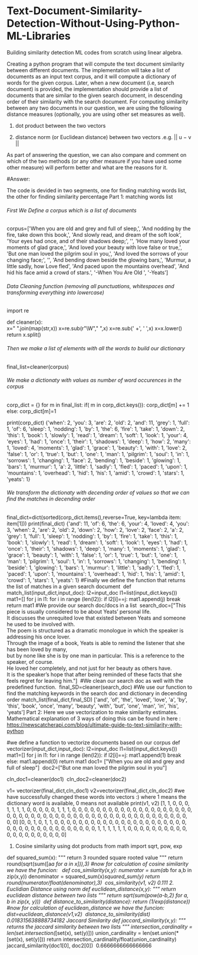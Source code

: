 # Text-Document-Similarity-Detection-Without-Using-Python-ML-Libraries
Building similarity detection ML codes from scratch using linear algebra.


Creating a python program that will compute the text document similarity between different documents. The implementation will take a list of documents as an input text corpus, and it will compute a dictionary of words for the given corpus. Later, when a new document (i.e, search document) is provided, the implementation should provide a list of documents that are similar to the given search document, in descending order of their similarity with the search document. For computing similarity between any two documents in our question, we are using the following distance measures (optionally, you are using  other set measures as well).

1. dot product between the two vectors

2. distance norm (or Euclidean distance) between two vectors .e.g. || u − v ||

As part of answering the question, we can also compare and comment on which of the two methods (or any other measure if you have used some other measure) will perform better and what are the reasons for it.


#Answer:

The code is devided in two segments, one for finding matching words list, the other for finding similarity percentage
Part 1: matching words list
###### First We Define a corpus which is a list of documents
corpus=['When you are old and grey and full of sleep,',
'And nodding by the fire, take down this book,',
'And slowly read, and dream of the soft look',
'Your eyes had once, and of their shadows deep;',
'',
'How many loved your moments of glad grace,',
'And loved your beauty with love false or true,',
'But one man loved the pilgrim soul in you,',
'And loved the sorrows of your changing face;',
'',
'And bending down beside the glowing bars,',
'Murmur, a little sadly, how Love fled',
'And paced upon the mountains overhead',
'And hid his face amid a crowd of stars.',
'-When You Are Old ',
'-Yeats']
###### Data Cleaning function (removing all punctuations, whitespaces and transforming everything into lowercase)
import re
    
def cleaner(x):   
    x=" ".join(map(str,x))
    x=re.sub(r"\W"," ",x) 
    x=re.sub(' +', ' ',x) 
    x=x.lower()
    return x.split()
###### Then we make a list of elements with all the words to build our dictionary
final_list=cleaner(corpus)
​
###### We make a dictionaty with values as number of word occurences in the corpus  
corp_dict = {}
for m in final_list:
    if( m in corp_dict.keys()):
        corp_dict[m] += 1
    else:
        corp_dict[m]=1
        
print(corp_dict)
{'when': 2, 'you': 3, 'are': 2, 'old': 2, 'and': 11, 'grey': 1, 'full': 1, 'of': 6, 'sleep': 1, 'nodding': 1, 'by': 1, 'the': 6, 'fire': 1, 'take': 1, 'down': 2, 'this': 1, 'book': 1, 'slowly': 1, 'read': 1, 'dream': 1, 'soft': 1, 'look': 1, 'your': 4, 'eyes': 1, 'had': 1, 'once': 1, 'their': 1, 'shadows': 1, 'deep': 1, 'how': 2, 'many': 1, 'loved': 4, 'moments': 1, 'glad': 1, 'grace': 1, 'beauty': 1, 'with': 1, 'love': 2, 'false': 1, 'or': 1, 'true': 1, 'but': 1, 'one': 1, 'man': 1, 'pilgrim': 1, 'soul': 1, 'in': 1, 'sorrows': 1, 'changing': 1, 'face': 2, 'bending': 1, 'beside': 1, 'glowing': 1, 'bars': 1, 'murmur': 1, 'a': 2, 'little': 1, 'sadly': 1, 'fled': 1, 'paced': 1, 'upon': 1, 'mountains': 1, 'overhead': 1, 'hid': 1, 'his': 1, 'amid': 1, 'crowd': 1, 'stars': 1, 'yeats': 1}
###### We transform the dictionaty with decending order of values so that we can find the matches in decending order 
final_dict=dict(sorted(corp_dict.items(),reverse=True, key=lambda item: item[1]))
print(final_dict)
{'and': 11, 'of': 6, 'the': 6, 'your': 4, 'loved': 4, 'you': 3, 'when': 2, 'are': 2, 'old': 2, 'down': 2, 'how': 2, 'love': 2, 'face': 2, 'a': 2, 'grey': 1, 'full': 1, 'sleep': 1, 'nodding': 1, 'by': 1, 'fire': 1, 'take': 1, 'this': 1, 'book': 1, 'slowly': 1, 'read': 1, 'dream': 1, 'soft': 1, 'look': 1, 'eyes': 1, 'had': 1, 'once': 1, 'their': 1, 'shadows': 1, 'deep': 1, 'many': 1, 'moments': 1, 'glad': 1, 'grace': 1, 'beauty': 1, 'with': 1, 'false': 1, 'or': 1, 'true': 1, 'but': 1, 'one': 1, 'man': 1, 'pilgrim': 1, 'soul': 1, 'in': 1, 'sorrows': 1, 'changing': 1, 'bending': 1, 'beside': 1, 'glowing': 1, 'bars': 1, 'murmur': 1, 'little': 1, 'sadly': 1, 'fled': 1, 'paced': 1, 'upon': 1, 'mountains': 1, 'overhead': 1, 'hid': 1, 'his': 1, 'amid': 1, 'crowd': 1, 'stars': 1, 'yeats': 1}
#Finally we define the function that returns the list of matches in a given search document
​
def match_list(input_dict,input_doc):
    l2=input_doc
    l1=list(input_dict.keys())
    mat1=[]
    for j in l1:
        for i in range (len(l2)):
            if l2[i]==j:
                mat1.append(j)
                break
​
    return mat1
#We provide our search doc/docs in a list 
​
search_doc=["This piece is usually considered to be about Yeats’ personal life.\
It discusses the unrequited love that existed between Yeats and someone he used to be involved with.\
The poem is structured as a dramatic monologue in which the speaker is addressing his once lover. \
Through the image of a book, Yeats is able to remind the listener that she has been loved by many, \
but by none like she is by one man in particular. This is a reference to the speaker, of course.\
He loved her completely, and not just for her beauty as others have. \
It is the speaker’s hope that after being reminded of these facts that she feels regret for leaving him."]
​
#We clean our search doc as well with the predefined function.
​
final_SD=cleaner(search_doc)
#We use our function to find the matching keywords in the search doc and dictionary in decending order
match_list(final_dict,final_SD)
['and',
 'of',
 'the',
 'loved',
 'love',
 'a',
 'by',
 'this',
 'book',
 'once',
 'many',
 'beauty',
 'with',
 'but',
 'one',
 'man',
 'in',
 'his',
 'yeats']
Part 2: Here we use vectorization to make similarity estimates.
Mathematical explanation of 3 ways of doing this can be found in here :
https://newscatcherapi.com/blog/ultimate-guide-to-text-similarity-with-python

#we define a function to vectorize documents based on our corpus
def vectorizer(input_dict,input_doc):
    l2=input_doc
    l1=list(input_dict.keys())
    mat1=[]
    for j in l1:
        for i in range (len(l2)):
            if l2[i]==j:
                mat1.append(1)
                break
        else:
            mat1.append(0)
    return mat1
doc1= ["When you are old and grey and full of sleep"]
​
doc2=["But one man loved the pilgrim soul in you"]
 
cln_doc1=cleaner(doc1)
​
cln_doc2=cleaner(doc2)
    
v1= vectorizer(final_dict,cln_doc1)
​
v2=vectorizer(final_dict,cln_doc2)
 #we have successfully changed these words into vectors :) where 1 means the dictionary word is available, 0 means not available
print(v1, v2)
[1, 1, 0, 0, 0, 1, 1, 1, 1, 0, 0, 0, 0, 0, 1, 1, 1, 0, 0, 0, 0, 0, 0, 0, 0, 0, 0, 0, 0, 0, 0, 0, 0, 0, 0, 0, 0, 0, 0, 0, 0, 0, 0, 0, 0, 0, 0, 0, 0, 0, 0, 0, 0, 0, 0, 0, 0, 0, 0, 0, 0, 0, 0, 0, 0, 0, 0, 0, 0] [0, 0, 1, 0, 1, 1, 0, 0, 0, 0, 0, 0, 0, 0, 0, 0, 0, 0, 0, 0, 0, 0, 0, 0, 0, 0, 0, 0, 0, 0, 0, 0, 0, 0, 0, 0, 0, 0, 0, 0, 0, 0, 0, 1, 1, 1, 1, 1, 1, 0, 0, 0, 0, 0, 0, 0, 0, 0, 0, 0, 0, 0, 0, 0, 0, 0, 0, 0, 0]
1. Cosine similarity using dot products
from math import sqrt, pow, exp
 
def squared_sum(x):
    """ return 3 rounded square rooted value """
    return round(sqrt(sum([a*a for a in x])),3)
#now for calculation of cosine similarity we have the funcion:
​
​
def cos_similarity(x,y):
    numerator = sum(a*b for a,b in zip(x,y))
    denominator = squared_sum(x)*squared_sum(y)
    return round(numerator/float(denominator),3)
​
cos_similarity(v1, v2)
0.111
2. Euclidian Distance using norm
def euclidean_distance(x,y):
    """ return euclidean distance between two lists """
    return sqrt(sum(pow(a-b,2) for a, b in zip(x, y)))
​
def distance_to_similarity(distance):
    return (1/exp(distance))
#now for calculation of euclidean_distance we have the funcion:
dist=euclidean_distance(v1,v2)
​
distance_to_similarity(dist)
0.018315638888734182
Jaccard Similarity
def jaccard_similarity(x,y):
    """ returns the jaccard similarity between two lists """
    intersection_cardinality = len(set.intersection(*[set(x), set(y)]))
    union_cardinality = len(set.union(*[set(x), set(y)]))
    return intersection_cardinality/float(union_cardinality)
​
jaccard_similarity(doc1[0], doc2[0])
​
0.6666666666666666
